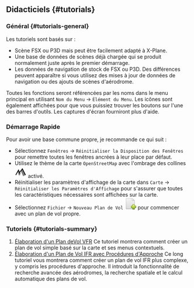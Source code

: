 ## Didacticiels {#tutorials}

### Général {#tutorials-general}

Les tutoriels sont basés sur :
* Scène FSX ou P3D mais peut être facilement adapté à X-Plane.
* Une base de données de scènes déjà chargée qui se produit normalement juste après le premier démarrage.
* Les données de navigation de stock de FSX ou P3D. Des différences peuvent apparaître si vous utilisez des mises à jour de données de navigation ou des ajouts de scènes d'aérodrome.

Toutes les fonctions seront référencées par les noms dans le menu principal en utilisant `Nom du Menu` -&gt; `Élément du Menu`. Les icônes sont également affichées pour que vous puissiez trouver les boutons sur l'une des barres d'outils. 
Les captures d'écran fourniront plus d'aide.

### Démarrage Rapide

Pour avoir une base commune propre, je recommande ce qui suit :

* Sélectionnez `Fenêtres` -&gt; `Réinitialiser la Disposition des Fenêtres` pour remettre toutes les fenêtres ancrées à leur place par défaut.
* Utilisez le thème de la carte `OpenStreetMap` avec l'ombrage des collines ![Hill Shading](../images/icons/hillshading.png) activé.
* Réinitialiser les paramètres d'affichage de la carte dans `Carte` -&gt; `Réinitialiser les Paramètres d'Affichage` pour s'assurer que toutes les caractéristiques nécessaires sont affichées sur la carte.
* Sélectionnez `Fichier` -&gt; `Nouveau Plan de Vol` ![New Flight Plan](../images/icons/filenew.png) pour commencer avec un plan de vol propre.

### Tutoriels {#tutorials-summary}

1. [Élaboration d'un Plan deVol VFR](TUTORIALVFR.md)
Ce tutoriel montrera comment créer un plan de vol simple basé sur la carte et ses menus contextuels.
2. [Élaboration d'un Plan de Vol IFR avec Procédures d'Approche](TUTORIALIFR.md)
Ce long tutoriel vous montrera comment créer un plan de vol IFR plus complexe, y compris les procédures d'approche. Il introduit la fonctionnalité de recherche avancée des aérodromes, la recherche spatiale et le calcul automatique des plans de vol.
